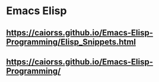 Emacs Elisp
===========

## https://caiorss.github.io/Emacs-Elisp-Programming/Elisp_Snippets.html
## https://caiorss.github.io/Emacs-Elisp-Programming/
